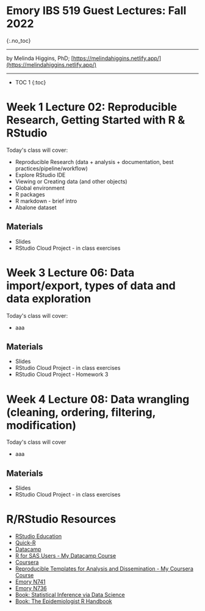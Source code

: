# Emory IBS 519 Guest Lectures: Fall 2022
{:.no_toc}

-----

by Melinda Higgins, PhD; [https://melindahiggins.netlify.app/](https://melindahiggins.netlify.app/)

-----

* TOC 1
{:toc}

# Week 1 Lecture 02: Reproducible Research, Getting Started with R & RStudio

Today's class will cover:

* Reproducible Research (data + analysis + documentation, best practices/pipeline/workflow)
* Explore RStudio IDE
* Viewing or Creating data (and other objects)
* Global environment
* R packages
* R markdown - brief intro
* Abalone dataset 

## Materials

* Slides
* RStudio Cloud Project - in class exercises

# Week 3 Lecture 06: Data import/export, types of data and data exploration

Today's class will cover:

* aaa

## Materials

* Slides
* RStudio Cloud Project - in class exercises
* RStudio Cloud Project - Homework 3

# Week 4 Lecture 08: Data wrangling (cleaning, ordering, filtering, modification)

Today's class will cover

* aaa

## Materials

* Slides
* RStudio Cloud Project - in class exercises

# R/RStudio Resources

* [RStudio Education](https://education.rstudio.com/)
* [Quick-R](https://www.statmethods.net/)
* [Datacamp](https://www.datacamp.com/)
* [R for SAS Users - My Datacamp Course](https://www.datacamp.com/courses/r-for-sas-users)
* [Coursera](https://www.coursera.org/)
* [Reproducible Templates for Analysis and Dissemination - My Coursera Course](https://www.coursera.org/learn/reproducible-templates-analysis)
* [Emory N741](https://melindahiggins2000.github.io/N741bigdata/)
* [Emory N736](https://melindahiggins2000.github.io/N736/)
* [Book: Statistical Inference via Data Science](https://moderndive.com/)
* [Book: The Epidemiologist R Handbook](https://epirhandbook.com/en/index.html)
